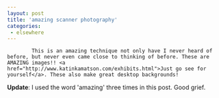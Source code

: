 ```yaml
---
layout: post
title: 'amazing scanner photography'
categories:
 - elsewhere
---
```


			This is an amazing technique not only have I never heard of before, but never even came close to thinking of before. These are AMAZING images!! <a href="http://www.katinkamatson.com/exhibits.html">Just go see for yourself</a>. These also make great desktop backgrounds!

<b>Update</b>: I used the word 'amazing' three times in this post. Good grief.


